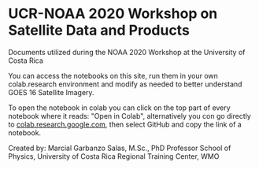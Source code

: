 # UCR-NOAA 2020 Workshop on Satellite Data and Products

Documents utilized during the NOAA 2020 Workshop at the University of Costa Rica

You can access the notebooks on this site, run them in your own colab.research environment and modify as needed to better understand GOES 16 Satellite Imagery.

To open the notebook in colab you can click on the top part of every notebook where it reads: "Open in Colab", alternatively you con go directly to [colab.research.google.com](colab.research.google.com), then select GitHub and copy the link of a notebook.

Created by: 
Marcial Garbanzo Salas, M.Sc., PhD
Professor
School of Physics, University of Costa Rica
Regional Training Center, WMO
